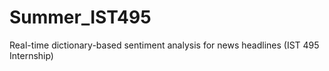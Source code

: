 # Summer_IST495
Real-time dictionary-based sentiment analysis for news headlines (IST 495 Internship)
